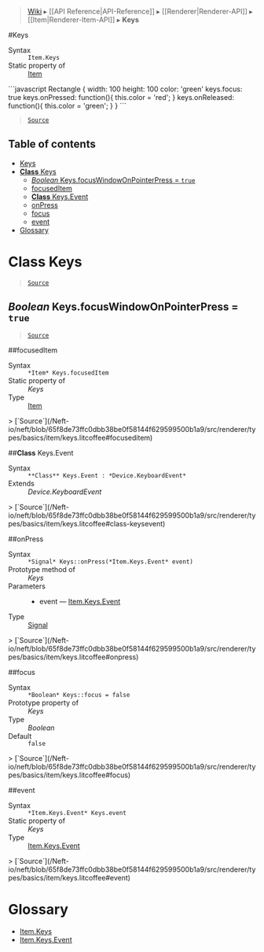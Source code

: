 > [Wiki](Home) ▸ [[API Reference|API-Reference]] ▸ [[Renderer|Renderer-API]] ▸ [[Item|Renderer-Item-API]] ▸ **Keys**

#Keys
<dl><dt>Syntax</dt><dd><code>Item.Keys</code></dd><dt>Static property of</dt><dd><a href="/Neft-io/neft/wiki/Renderer-Item-API#class-item">Item</a></dd></dl>
```javascript
Rectangle {
    width: 100
    height: 100
    color: 'green'
    keys.focus: true
    keys.onPressed: function(){
        this.color = 'red';
    }
    keys.onReleased: function(){
        this.color = 'green';
    }
}
```

> [`Source`](/Neft-io/neft/blob/65f8de73ffc0dbb38be0f58144f629599500b1a9/src/renderer/types/basics/item/keys.litcoffee#keys)

## Table of contents
* [Keys](#keys)
* [**Class** Keys](#class-keys)
  * [*Boolean* Keys.focusWindowOnPointerPress = `true`](#boolean-keysfocuswindowonpointerpress--true)
  * [focusedItem](#focuseditem)
  * [**Class** Keys.Event](#class-keysevent)
  * [onPress](#onpress)
  * [focus](#focus)
  * [event](#event)
* [Glossary](#glossary)

# **Class** Keys

> [`Source`](/Neft-io/neft/blob/65f8de73ffc0dbb38be0f58144f629599500b1a9/src/renderer/types/basics/item/keys.litcoffee#class-keys)

## *Boolean* Keys.focusWindowOnPointerPress = `true`

> [`Source`](/Neft-io/neft/blob/65f8de73ffc0dbb38be0f58144f629599500b1a9/src/renderer/types/basics/item/keys.litcoffee#boolean-keysfocuswindowonpointerpress--true)

##focusedItem
<dl><dt>Syntax</dt><dd><code>&#x2A;Item&#x2A; Keys.focusedItem</code></dd><dt>Static property of</dt><dd><i>Keys</i></dd><dt>Type</dt><dd><a href="/Neft-io/neft/wiki/Renderer-Item-API#class-item">Item</a></dd></dl>
> [`Source`](/Neft-io/neft/blob/65f8de73ffc0dbb38be0f58144f629599500b1a9/src/renderer/types/basics/item/keys.litcoffee#focuseditem)

##**Class** Keys.Event
<dl><dt>Syntax</dt><dd><code>&#x2A;&#x2A;Class&#x2A;&#x2A; Keys.Event : &#x2A;Device.KeyboardEvent&#x2A;</code></dd><dt>Extends</dt><dd><i>Device.KeyboardEvent</i></dd></dl>
> [`Source`](/Neft-io/neft/blob/65f8de73ffc0dbb38be0f58144f629599500b1a9/src/renderer/types/basics/item/keys.litcoffee#class-keysevent)

##onPress
<dl><dt>Syntax</dt><dd><code>&#x2A;Signal&#x2A; Keys::onPress(&#x2A;Item.Keys.Event&#x2A; event)</code></dd><dt>Prototype method of</dt><dd><i>Keys</i></dd><dt>Parameters</dt><dd><ul><li>event — <a href="/Neft-io/neft/wiki/Renderer-Item.Keys-API#class-keysevent">Item.Keys.Event</a></li></ul></dd><dt>Type</dt><dd><a href="/Neft-io/neft/wiki/Signal-API#class-signal">Signal</a></dd></dl>
> [`Source`](/Neft-io/neft/blob/65f8de73ffc0dbb38be0f58144f629599500b1a9/src/renderer/types/basics/item/keys.litcoffee#onpress)

##focus
<dl><dt>Syntax</dt><dd><code>&#x2A;Boolean&#x2A; Keys::focus = false</code></dd><dt>Prototype property of</dt><dd><i>Keys</i></dd><dt>Type</dt><dd><i>Boolean</i></dd><dt>Default</dt><dd><code>false</code></dd></dl>
> [`Source`](/Neft-io/neft/blob/65f8de73ffc0dbb38be0f58144f629599500b1a9/src/renderer/types/basics/item/keys.litcoffee#focus)

##event
<dl><dt>Syntax</dt><dd><code>&#x2A;Item.Keys.Event&#x2A; Keys.event</code></dd><dt>Static property of</dt><dd><i>Keys</i></dd><dt>Type</dt><dd><a href="/Neft-io/neft/wiki/Renderer-Item.Keys-API#class-keysevent">Item.Keys.Event</a></dd></dl>
> [`Source`](/Neft-io/neft/blob/65f8de73ffc0dbb38be0f58144f629599500b1a9/src/renderer/types/basics/item/keys.litcoffee#event)

# Glossary

- [Item.Keys](#class-keys)
- [Item.Keys.Event](#class-keysevent)

